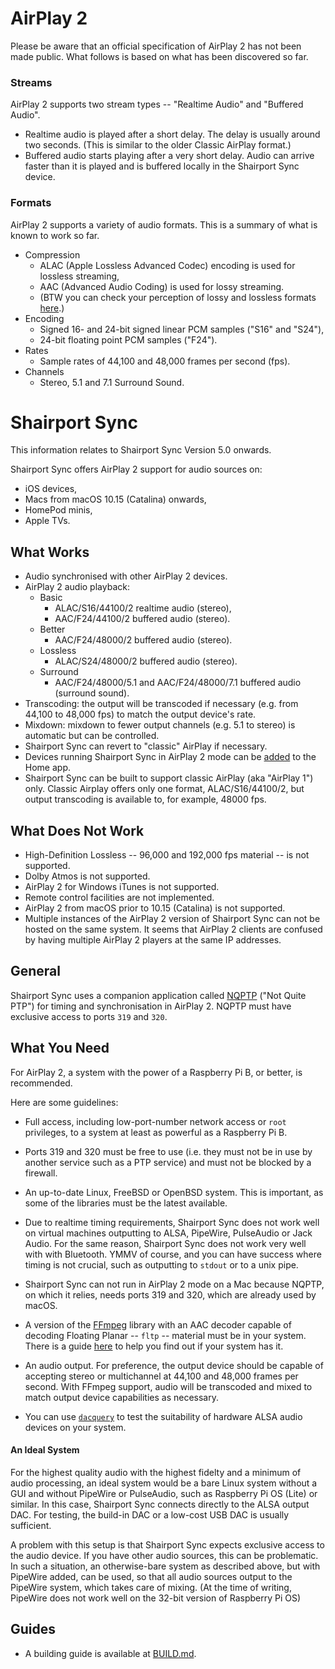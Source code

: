 # AirPlay 2
Please be aware that an official specification of AirPlay 2 has not been made public. What follows is based on what has been discovered so far.

### Streams
AirPlay 2 supports two stream types -- "Realtime Audio" and "Buffered Audio".
- Realtime audio is played after a short delay. The delay is usually around two seconds. (This is similar to the older Classic AirPlay format.)
- Buffered audio starts playing after a very short delay. Audio can arrive faster than it is played and is buffered locally in the Shairport Sync device.

### Formats
AirPlay 2 supports a variety of audio formats. This is a summary of what is known to work so far.
 - Compression
   - ALAC (Apple Lossless Advanced Codec) encoding is used for lossless streaming,
   - AAC (Advanced Audio Coding) is used for lossy streaming.
   - (BTW you can check your perception of lossy and lossless formats [here](http://abx.digitalfeed.net).)
 - Encoding
   - Signed 16- and 24-bit signed linear PCM samples ("S16" and "S24"),
   - 24-bit floating point PCM samples ("F24").
 - Rates
   - Sample rates of 44,100 and 48,000 frames per second (fps).
 - Channels
   - Stereo, 5.1 and 7.1 Surround Sound.

# Shairport Sync
This information relates to Shairport Sync Version 5.0 onwards.

Shairport Sync offers AirPlay 2 support for audio sources on:
- iOS devices,
- Macs from macOS 10.15 (Catalina) onwards,
- HomePod minis,
- Apple TVs.

## What Works
-  Audio synchronised with other AirPlay 2 devices.
-  AirPlay 2 audio playback:
   - Basic
     - ALAC/S16/44100/2 realtime audio (stereo),
     - AAC/F24/44100/2 buffered audio (stereo).
   - Better
     - AAC/F24/48000/2 buffered audio (stereo).
   - Lossless
     - ALAC/S24/48000/2 buffered audio (stereo).
   - Surround
     - AAC/F24/48000/5.1 and AAC/F24/48000/7.1 buffered audio (surround sound).
- Transcoding: the output will be transcoded if necessary (e.g. from 44,100 to 48,000 fps) to match the output device's rate.
- Mixdown: mixdown to fewer output channels (e.g. 5.1 to stereo) is automatic but can be controlled.
- Shairport Sync can revert to "classic" AirPlay if necessary.
- Devices running Shairport Sync in AirPlay 2 mode can be [added](https://github.com/mikebrady/shairport-sync/blob/development/ADDINGTOHOME.md) to the Home app.
- Shairport Sync can be built to support classic AirPlay (aka "AirPlay 1") only. Classic Airplay offers only one format, ALAC/S16/44100/2, but output transcoding is available to, for example, 48000 fps.

## What Does Not Work
- High-Definition Lossless -- 96,000 and 192,000 fps material -- is not supported.
- Dolby Atmos is not supported.
- AirPlay 2 for Windows iTunes is not supported.
- Remote control facilities are not implemented.
- AirPlay 2 from macOS prior to 10.15 (Catalina) is not supported.
- Multiple instances of the AirPlay 2 version of Shairport Sync can not be hosted on the same system. It seems that AirPlay 2 clients are confused by having multiple AirPlay 2 players at the same IP addresses.


## General
Shairport Sync uses a companion application called [NQPTP](https://github.com/mikebrady/nqptp) ("Not Quite PTP")
for timing and synchronisation in AirPlay 2. NQPTP must have exclusive access to ports `319` and `320`.

## What You Need
For AirPlay 2, a system with the power of a Raspberry Pi B, or better, is recommended.

Here are some guidelines: 
* Full access, including low-port-number network access or `root` privileges, to a system at least as powerful as a Raspberry Pi B.
* Ports 319 and 320 must be free to use (i.e. they must not be in use by another service such as a PTP service) and must not be blocked by a firewall.
* An up-to-date Linux, FreeBSD or OpenBSD system. This is important, as some of the libraries must be the latest available.

* Due to realtime timing requirements, Shairport Sync does not work well on virtual machines outputting to ALSA, PipeWire, PulseAudio or Jack Audio. For the same reason, Shairport Sync does not work very well with with Bluetooth. YMMV of course, and you can have success where timing is not crucial, such as outputting to `stdout` or to a unix pipe.
* Shairport Sync can not run in AirPlay 2 mode on a Mac because NQPTP, on which it relies, needs ports 319 and 320, which are already used by macOS.
* A version of the [FFmpeg](https://www.ffmpeg.org) library with an AAC decoder capable of decoding Floating Planar -- `fltp` -- material must be in your system. There is a guide [here](TROUBLESHOOTING.md#aac-decoder-issues-airplay-2-only) to help you find out if your system has it.
* An audio output. For preference, the output device should be capable of accepting stereo or multichannel at 44,100 and 48,000 frames per second. With FFmpeg support, audio will be transcoded and mixed to match output device capabilities as necessary.
* You can use [`dacquery`](https://github.com/mikebrady/dacquery) to test the suitability of hardware ALSA audio devices on your system.
#### An Ideal System
For the highest quality audio with the highest fidelty and a minimum of audio processing, an ideal system would be a bare Linux system without a GUI and without PipeWire or PulseAudio, such as Raspberry Pi OS (Lite) or similar. In this case, Shairport Sync connects directly to the ALSA output DAC. For testing, the build-in DAC or a low-cost USB DAC is usually sufficient.

A problem with this setup is that Shairport Sync expects exclusive access to the audio device. If you have other audio sources, this can be problematic. In such a situation, an otherwise-bare system as described above, but with PipeWire added, can be used, so that all audio sources output to the PipeWire system, which takes care of mixing. (At the time of writing, PipeWire does not work well on the 32-bit version of Raspberry Pi OS)

## Guides
* A building guide is available at [BUILD.md](BUILD.md).
